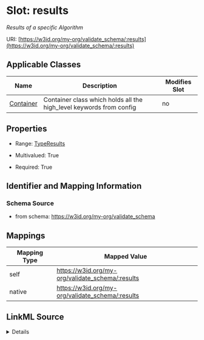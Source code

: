 

# Slot: results


_Results of a specific Algorithm_





URI: [https://w3id.org/my-org/validate_schema/:results](https://w3id.org/my-org/validate_schema/:results)



<!-- no inheritance hierarchy -->





## Applicable Classes

| Name | Description | Modifies Slot |
| --- | --- | --- |
| [Container](Container.md) | Container class which holds all the high_level keywords from config |  no  |







## Properties

* Range: [TypeResults](TypeResults.md)

* Multivalued: True

* Required: True





## Identifier and Mapping Information







### Schema Source


* from schema: https://w3id.org/my-org/validate_schema




## Mappings

| Mapping Type | Mapped Value |
| ---  | ---  |
| self | https://w3id.org/my-org/validate_schema/:results |
| native | https://w3id.org/my-org/validate_schema/:results |




## LinkML Source

<details>
```yaml
name: results
description: Results of a specific Algorithm
from_schema: https://w3id.org/my-org/validate_schema
rank: 1000
alias: results
domain_of:
- Container
range: TypeResults
required: true
multivalued: true

```
</details>